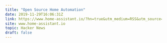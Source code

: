 ```yaml
---
title: "Open Source Home Automation"
date: 2019-11-29T16:06:31Z
link: https://www.home-assistant.io/?hn=true&utm_medium=RSS&utm_source=hune
site: www.home-assistant.io
topic: Hacker News
draft: false
---
```

